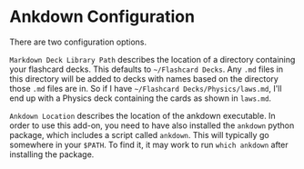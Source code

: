 # Ankdown Configuration

There are two configuration options.

`Markdown Deck Library Path` describes the location of a directory containing 
your flashcard decks. This defaults to `~/Flashcard Decks`. Any `.md` files
in this directory will be added to decks with names based on the directory
those `.md` files are in. So if I have `~/Flashcard Decks/Physics/laws.md`,
I'll end up with a Physics deck containing the cards as shown in `laws.md`.

`Ankdown Location` describes the location of the ankdown executable. In order
to use this add-on, you need to have also installed the `ankdown` python package,
which includes a script called `ankdown`. This will typically go somewhere in
your `$PATH`. To find it, it may work to run `which ankdown` after installing
the package.
